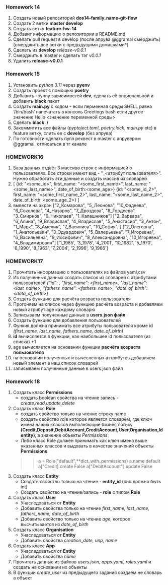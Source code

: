 ### Homework 14
1. Создать новый репозиторий **dos14-family_name-git-flow**
2. Создать 2 ветки **master develop**
3. Cоздать ветку **feature-hw-14**
4. Добавит информацию о репозитории в README.md
5. Сделать pull request в develop (после апрува
@ggramal смерджить) (cмерджить все ветки с
предыдущими домашками*)
6. Сделать из **develop** *release-v0.0.1*
7. Cмерджить в master и сделать тэг *v0.0.1*
8. Удалить **release-v0.0.1**

### Homework 15
1. Установить *python 3.11* через **pyenv**
2. Создать проект с помощью **poetry**
3. Добавить группу зависимостей **dev**, сделать её опциональной и добавить **black** пакет
4. Создать **main.py** с кодом - если перменная среды SHELL равна ‘/bin/bash’ напечатать в консоль Greetings bash если другое значение Hello <значение переменной среды>
5. Сделать **black ./**
5. Закоммитить все файлы (*pyptoject.toml*, *poetry.lock*, *main.py* etc) в feature ветку, слить ее с **develop** (без апрува)
6. По готовности сделать пулл реквест в master с апрувером @ggramal, отписаться в тг канале

### HOMEWORK16
1. База данных отдаёт 3 массива cтрок с информацией о пользователях. Все строки имеют вид -
"<id>_<атрибут пользователя>". Нужно обработать эти данные и создать массив из словарей
2. [
{id: "<some_id>", first_name: "<some_first_name>", last_name: "<some_last_name>", date_of_birth:<some_age>}
{id: "<some_id_2>", first_name: "<some_first_name_2>", last_name: "<some_last_name_2>", date_of_birth:
<some_age_2>}
]
3. вывести на экран
["2_Комарова", "5_Леонова", "10_Фадеева", "6_Соколова", "4_Назаров", "7_Дроздова", "8_Гордеева", "3_Смирнов",
"9_Николаев", "1_Калашников"]
["2_Варвара", "6_Алина", "9_Владислав", "4_Владислав", "5_Анастасия", "3_Антон", "1_Марк", "8_Амелия",
"7_Василиса", "10_София", ]
["2_Олеговна", "1_Анатольевич", "3_Эдуардович", "5_Валерьевна", "7_Игоревна", "6_Васильевна", "9_Иосифович",
"8_Александровна", "10_Игоревна", "4_Владимирович"]
['1_1985', '3_1978', '4_2001', '10_1982', '5_1970', '6_1990', '8_1963', '7_2004', '2_1996', '9_1966']

### HOMEWORK17
1. Прочитать информацию о пользователях из файлов yaml,csv 
2. Из полученных данных создать список из словарей с атрибутами пользователей *{"id": <id>, "first_name": <first_name>, "last_name": <last_name>, "fathers_name":   <fathers_name>, "date_of_birth": <data_of_birth>}*
3. Создать функцию для расчёта возраста пользователя 
4. Прогоняем на список через функцию расчёта возраста и добавляем новый атрибут age каждому словарю 
5. Записываем полученные данные в **users.json файл** 
6. Создать функцию для добавления пользователей
7. Функия должна принимать все атрибуты пользователя кроме id *(first_name, last_name, fathers_name, date_of_birth)* 
8. **id** вычисляется в функции, как наибольшее id пользователя (из списка) +1 
9. age вычисляется на основании функции **расчёта возраста пользователя** 
10. на основании полученных и вычесленных аттрибутов добавляем новый элемент в наш список словарей
11. записываем полученные данные в users.json файл
  
 ### Homework 18
 1. Создать класс **Permissions**
    - cоздать boolean свойства на чтение запись - *create,read,update,delete*
 2. Cоздать класс **Role**
    - создать свойство только на чтение строку name
    - cоздать свойство role которое является словарём, где ключ имена наших классов выполняющие бизнес логику **(Credit,Deposit,DebitAccount,CreditAccount,User,Organisation,Identity)**, а значение объекты *Permissions*
    - Либо класс Role должен принимать как ключ имена выше указанных классов и выдовать в качестве значений объекты **Permissions**
     >> a = Role("default",**dict_with_permissions)
     >> a.name
     default
     >> a["Credit].create
     False
     >> a["DebitAccount"].update
     False
3. Создать класс **Entity**
    - Создать свойство только на чтение - **entity_id** (оно должно быть int)
    - Cоздать свойcтво на чтение/запись - **role** с типом **Role**
4. Создать класс **User**
    - Унаследоваться от **Entity**
    - Добавить свойства только на чтение *first_name, last_name, fathers_name, date_of_birth*
    - Добавить свойство только на чтение *age*, которое высчитывается из *date_of_birth*
5. Создать класс **Organisation**
    - Унаследоваться от **Entity**
    - Добавить свойства *creation_date, unp, name*
6. Создать класс **App**
    - Унаследоваться от **Entity**
    - Добавить свойства *name*
7. Прочитать данные из файлов *users.json, apps.yaml, roles.yaml* и создать на основании их объекты
8. В функции *сreate_user* из предыдущего задания создаём не словарь а объект
